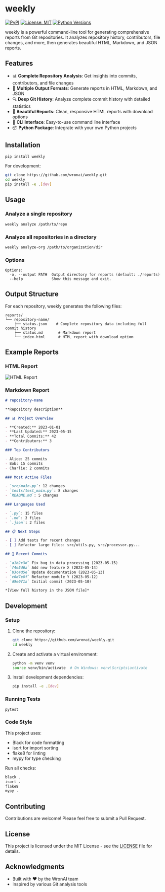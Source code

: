 # weekly

[![PyPI](https://img.shields.io/pypi/v/weekly)](https://pypi.org/project/weekly/)
[![License: MIT](https://img.shields.io/badge/License-MIT-yellow.svg)](https://opensource.org/licenses/MIT)
[![Python Versions](https://img.shields.io/pypi/pyversions/weekly.svg)](https://pypi.org/project/weekly/)

weekly is a powerful command-line tool for generating comprehensive reports from Git repositories. It analyzes repository history, contributors, file changes, and more, then generates beautiful HTML, Markdown, and JSON reports.

## Features

- 📊 **Complete Repository Analysis**: Get insights into commits, contributors, and file changes
- 📝 **Multiple Output Formats**: Generate reports in HTML, Markdown, and JSON
- 🔍 **Deep Git History**: Analyze complete commit history with detailed statistics
- 🎨 **Beautiful Reports**: Clean, responsive HTML reports with download options
- 🚀 **CLI Interface**: Easy-to-use command line interface
- 📦 **Python Package**: Integrate with your own Python projects

## Installation

```bash
pip install weekly
```

For development:

```bash
git clone https://github.com/wronai/weekly.git
cd weekly
pip install -e .[dev]
```

## Usage

### Analyze a single repository

```bash
weekly analyze /path/to/repo
```

### Analyze all repositories in a directory

```bash
weekly analyze-org /path/to/organization/dir
```

### Options

```
Options:
  -o, --output PATH  Output directory for reports (default: ./reports)
  --help             Show this message and exit.
```

## Output Structure

For each repository, weekly generates the following files:

```
reports/
└── repository-name/
    ├── status.json    # Complete repository data including full commit history
    ├── status.md       # Markdown report
    └── index.html      # HTML report with download option
```

## Example Reports

### HTML Report

![HTML Report](https://example.com/path/to/screenshot.png)  <!-- TODO: Add screenshot -->

### Markdown Report

```markdown
# repository-name

**Repository description**

## 📊 Project Overview

- **Created:** 2023-01-01
- **Last Updated:** 2023-05-15
- **Total Commits:** 42
- **Contributors:** 3

### Top Contributors

- Alice: 25 commits
- Bob: 15 commits
- Charlie: 2 commits

### Most Active Files

- `src/main.py`: 12 changes
- `tests/test_main.py`: 8 changes
- `README.md`: 5 changes

### Languages Used

- `.py`: 15 files
- `.md`: 3 files
- `.json`: 2 files

## 📋 Next Steps

- [ ] Add tests for recent changes
- [ ] Refactor large files: src/utils.py, src/processor.py...

## 📜 Recent Commits

- `a1b2c3d` Fix bug in data processing (2023-05-15)
- `f4e5d6a` Add new feature X (2023-05-14)
- `b3c4d5e` Update documentation (2023-05-13)
- `c6d7e8f` Refactor module Y (2023-05-12)
- `d9e0f1a` Initial commit (2023-05-10)

*[View full history in the JSON file]*
```

## Development

### Setup

1. Clone the repository:
   ```bash
   git clone https://github.com/wronai/weekly.git
   cd weekly
   ```

2. Create and activate a virtual environment:
   ```bash
   python -m venv venv
   source venv/bin/activate  # On Windows: venv\Scripts\activate
   ```

3. Install development dependencies:
   ```bash
   pip install -e .[dev]
   ```

### Running Tests

```bash
pytest
```

### Code Style

This project uses:
- Black for code formatting
- isort for import sorting
- flake8 for linting
- mypy for type checking

Run all checks:

```bash
black .
isort .
flake8
mypy .
```

## Contributing

Contributions are welcome! Please feel free to submit a Pull Request.

## License

This project is licensed under the MIT License - see the [LICENSE](LICENSE) file for details.

## Acknowledgments

- Built with ❤️ by the WronAI team
- Inspired by various Git analysis tools
